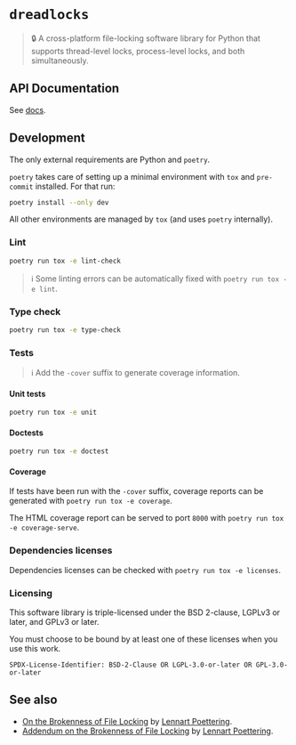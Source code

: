 `dreadlocks`
==

> :lock: A cross-platform file-locking software library for Python that
> supports thread-level locks, process-level locks, and both simultaneously.


## API Documentation

See [docs](https://proc-2.github.io/dreadlocks/latest).


## Development

The only external requirements are Python and `poetry`.

`poetry` takes care of setting up a minimal environment with `tox` and `pre-commit` installed.
For that run:

```sh
poetry install --only dev
```

All other environments are managed by `tox` (and uses `poetry` internally).


### Lint

```sh
poetry run tox -e lint-check
```

> :information_source: Some linting errors can be automatically fixed with
> `poetry run tox -e lint`.


###  Type check

```sh
poetry run tox -e type-check
```


### Tests

> :information_source: Add the `-cover` suffix to generate coverage
> information.

#### Unit tests

```sh
poetry run tox -e unit
```

#### Doctests

```sh
poetry run tox -e doctest
```


#### Coverage

If tests have been run with the `-cover` suffix, coverage reports can be
generated with `poetry run tox -e coverage`.

The HTML coverage report can be served to port `8000` with `poetry run tox -e
coverage-serve`.


### Dependencies licenses

Dependencies licenses can be checked with `poetry run tox -e licenses`.


### Licensing

This software library is triple-licensed under the BSD 2-clause, LGPLv3 or
later, and GPLv3 or later.

You must choose to be bound by at least one of these licenses when you use
this work.

`SPDX-License-Identifier: BSD-2-Clause OR LGPL-3.0-or-later OR GPL-3.0-or-later`


## See also

  - [On the Brokenness of File Locking](http://0pointer.de/blog/projects/locking) by [Lennart Poettering](http://0pointer.de).
  - [Addendum on the Brokenness of File Locking](http://0pointer.de/blog/projects/locking2) by [Lennart Poettering](http://0pointer.de).
